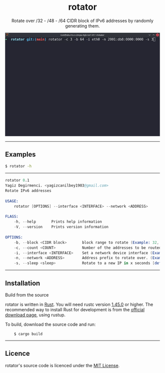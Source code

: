 

<div align="center">
<h1>rotator</h1>

Rotate over /32 - /48 - /64 CIDR block of IPv6 addresses by randomly generating them.

![Should be gif here](assets/rotator.gif)


</div>


---



## Examples

```bash
$ rotator -h
```
---


```s
rotator 0.1
Yagiz Degirmenci. <yagizcanilbey1903@gmail.com>
Rotate IPv6 addresses

USAGE:
    rotator [OPTIONS] --interface <INTERFACE> --network <ADDRESS>

FLAGS:
    -h, --help       Prints help information
    -V, --version    Prints version information

OPTIONS:
    -b, --block <CIDR block>       block range to rotate (Example: 32, 48, 64) [default: 64]
    -c, --count <COUNT>            Number of the addresses to be routed [default: 5]
    -i, --interface <INTERFACE>    Set a network device interface (Example: eth0, ens33)
    -n, --network <ADDRESS>        Address prefix to rotate over. (Example: 2001:db8:0000:0000)
    -s, --sleep <sleep>            Rotate to a new IP in x seconds [default: 10]
```

---

## Installation

Build from the source


rotator is written in [Rust](https://www.rust-lang.org).
You will need rustc version [1.45.0](https://blog.rust-lang.org/2020/07/16/Rust-1.45.0.html) or higher.
The recommended way to install Rust for development is from the [official download page](https://www.rust-lang.org/tools/install), using rustup.

To build, download the source code and run:

```
    $ cargo build
```

---

## Licence

rotator's source code is licenced under the [MIT License](https://www.mit.edu/~amini/LICENSE.md).
